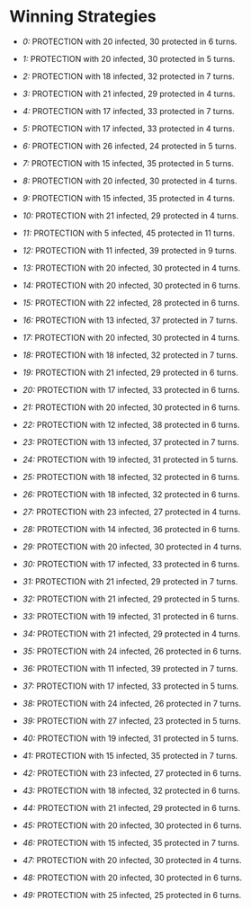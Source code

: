 # Winning Strategies

* _0:_ PROTECTION with 20 infected, 30 protected in 6 turns.


* _1:_ PROTECTION with 20 infected, 30 protected in 5 turns.


* _2:_ PROTECTION with 18 infected, 32 protected in 7 turns.


* _3:_ PROTECTION with 21 infected, 29 protected in 4 turns.


* _4:_ PROTECTION with 17 infected, 33 protected in 7 turns.


* _5:_ PROTECTION with 17 infected, 33 protected in 4 turns.


* _6:_ PROTECTION with 26 infected, 24 protected in 5 turns.


* _7:_ PROTECTION with 15 infected, 35 protected in 5 turns.


* _8:_ PROTECTION with 20 infected, 30 protected in 4 turns.


* _9:_ PROTECTION with 15 infected, 35 protected in 4 turns.


* _10:_ PROTECTION with 21 infected, 29 protected in 4 turns.


* _11:_ PROTECTION with 5 infected, 45 protected in 11 turns.


* _12:_ PROTECTION with 11 infected, 39 protected in 9 turns.


* _13:_ PROTECTION with 20 infected, 30 protected in 4 turns.


* _14:_ PROTECTION with 20 infected, 30 protected in 6 turns.


* _15:_ PROTECTION with 22 infected, 28 protected in 6 turns.


* _16:_ PROTECTION with 13 infected, 37 protected in 7 turns.


* _17:_ PROTECTION with 20 infected, 30 protected in 4 turns.


* _18:_ PROTECTION with 18 infected, 32 protected in 7 turns.


* _19:_ PROTECTION with 21 infected, 29 protected in 6 turns.


* _20:_ PROTECTION with 17 infected, 33 protected in 6 turns.


* _21:_ PROTECTION with 20 infected, 30 protected in 6 turns.


* _22:_ PROTECTION with 12 infected, 38 protected in 6 turns.


* _23:_ PROTECTION with 13 infected, 37 protected in 7 turns.


* _24:_ PROTECTION with 19 infected, 31 protected in 5 turns.


* _25:_ PROTECTION with 18 infected, 32 protected in 6 turns.


* _26:_ PROTECTION with 18 infected, 32 protected in 6 turns.


* _27:_ PROTECTION with 23 infected, 27 protected in 4 turns.


* _28:_ PROTECTION with 14 infected, 36 protected in 6 turns.


* _29:_ PROTECTION with 20 infected, 30 protected in 4 turns.


* _30:_ PROTECTION with 17 infected, 33 protected in 6 turns.


* _31:_ PROTECTION with 21 infected, 29 protected in 7 turns.


* _32:_ PROTECTION with 21 infected, 29 protected in 5 turns.


* _33:_ PROTECTION with 19 infected, 31 protected in 6 turns.


* _34:_ PROTECTION with 21 infected, 29 protected in 4 turns.


* _35:_ PROTECTION with 24 infected, 26 protected in 6 turns.


* _36:_ PROTECTION with 11 infected, 39 protected in 7 turns.


* _37:_ PROTECTION with 17 infected, 33 protected in 5 turns.


* _38:_ PROTECTION with 24 infected, 26 protected in 7 turns.


* _39:_ PROTECTION with 27 infected, 23 protected in 5 turns.


* _40:_ PROTECTION with 19 infected, 31 protected in 5 turns.


* _41:_ PROTECTION with 15 infected, 35 protected in 7 turns.


* _42:_ PROTECTION with 23 infected, 27 protected in 6 turns.


* _43:_ PROTECTION with 18 infected, 32 protected in 6 turns.


* _44:_ PROTECTION with 21 infected, 29 protected in 6 turns.


* _45:_ PROTECTION with 20 infected, 30 protected in 6 turns.


* _46:_ PROTECTION with 15 infected, 35 protected in 7 turns.


* _47:_ PROTECTION with 20 infected, 30 protected in 4 turns.


* _48:_ PROTECTION with 20 infected, 30 protected in 6 turns.


* _49:_ PROTECTION with 25 infected, 25 protected in 6 turns.



